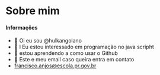 # Sobre mim

#### Informações
- 👋 Oi eu sou @hulkangolano
- 👀 I Eu estou interessado em programação no java scripht
- 🌱 estou aprendendo a como usar o Github
- 💞️  Este e meu email caso queira entra em contato
- francisco.anjos@escola.pr.gov.br

<!---
hulkangolano/hulkangolano is a ✨ special ✨ repository because its `README.md` (this file) appears on your GitHub profile.
You can click the Preview link to take a look at your changes.
--->
